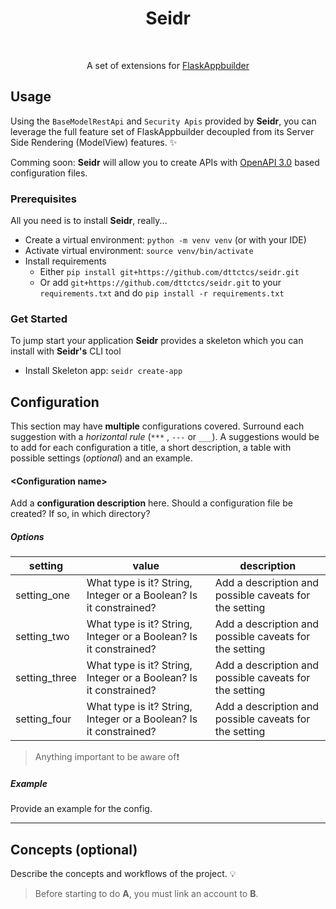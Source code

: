 <h1 align="center">Seidr</h1><br>  
<p align="center">A set of extensions for <a href="https://github.com/dpgaspar/Flask-AppBuilder">FlaskAppbuilder</a></p>

## Usage

Using the `BaseModelRestApi` and `Security Apis` provided by **Seidr**, you can leverage the full feature set of FlaskAppbuilder
decoupled from its Server Side Rendering (ModelView) features. :sparkles:

Comming soon: **Seidr** will allow you to create APIs with [OpenAPI 3.0](https://swagger.io/specification/) based configuration files. 

### Prerequisites

All you need is to install **Seidr**, really...

- Create a virtual environment: `python -m venv venv` (or with your IDE)
- Activate virtual environment: `source venv/bin/activate`
- Install requirements
  - Either `pip install git+https://github.com/dttctcs/seidr.git`
  - Or add `git+https://github.com/dttctcs/seidr.git` to your `requirements.txt` and do `pip install -r requirements.txt`

### Get Started

To jump start your application **Seidr** provides a skeleton which you can install with **Seidr's** CLI tool

- Install Skeleton app: `seidr create-app`

## Configuration

This section may have **multiple** configurations covered. Surround each suggestion with a _horizontal rule_ (`***`
, `---` or `___`). A suggestions would be to add for each configuration a title, a short description, a table with
possible settings (_optional_) and an example.

#### \<Configuration name\>

Add a **configuration description** here. Should a configuration file be created? If so, in which directory?

##### Options

| setting       | value                                                             | description                                            |
| ------------- | ----------------------------------------------------------------- | ------------------------------------------------------ |
| setting_one   | What type is it? String, Integer or a Boolean? Is it constrained? | Add a description and possible caveats for the setting |
| setting_two   | What type is it? String, Integer or a Boolean? Is it constrained? | Add a description and possible caveats for the setting |
| setting_three | What type is it? String, Integer or a Boolean? Is it constrained? | Add a description and possible caveats for the setting |
| setting_four  | What type is it? String, Integer or a Boolean? Is it constrained? | Add a description and possible caveats for the setting |

> Anything important to be aware of:exclamation:

##### Example

Provide an example for the config.

---

## Concepts (optional)

Describe the concepts and workflows of the project. :bulb:

> Before starting to do **A**, you must link an account to **B**.
